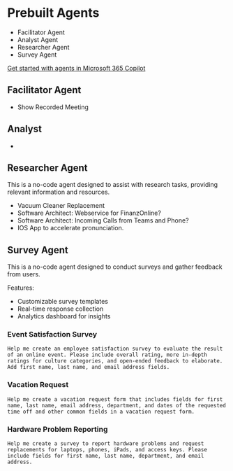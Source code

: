 # Prebuilt Agents

- Facilitator Agent
- Analyst Agent
- Researcher Agent
- Survey Agent

[Get started with agents in Microsoft 365 Copilot](https://support.microsoft.com/en-us/topic/get-started-with-agents-in-microsoft-365-copilot-943e563d-602d-40fa-bdd1-dbc83f582466)

## Facilitator Agent

- Show Recorded Meeting

## Analyst

-

## Researcher Agent

This is a no-code agent designed to assist with research tasks, providing relevant information and resources.

- Vacuum Cleaner Replacement
- Software Architect: Webservice for FinanzOnline?
- Software Architect: Incoming Calls from Teams and Phone?
- IOS App to accelerate pronunciation.

## Survey Agent

This is a no-code agent designed to conduct surveys and gather feedback from users.

Features:

- Customizable survey templates
- Real-time response collection
- Analytics dashboard for insights

### Event Satisfaction Survey

```plaintext
Help me create an employee satisfaction survey to evaluate the result of an online event. Please include overall rating, more in-depth ratings for culture categories, and open-ended feedback to elaborate. Add first name, last name, and email address fields.
```

### Vacation Request

```plaintext
Help me create a vacation request form that includes fields for first name, last name, email address, department, and dates of the requested time off and other common fields in a vacation request form.
```

### Hardware Problem Reporting

```plaintext
Help me create a survey to report hardware problems and request replacements for laptops, phones, iPads, and access keys. Please include fields for first name, last name, department, and email address.
```
